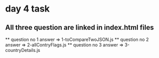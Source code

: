 # day 4 task 
## All three question are linked in index.html files
** question no 1 answer => 1-toCompareTwoJSON.js 
** question no 2 answer => 2-allContryFlags.js
** question no 3 answer => 3-countryDetails.js

